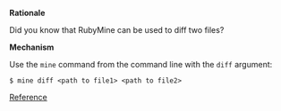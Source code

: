 **Rationale**

Did you know that RubyMine can be used to diff two files?

**Mechanism**

Use the ```mine``` command from the command line with the ```diff``` argument:

```
$ mine diff <path to file1> <path to file2> 
```

[Reference](https://www.jetbrains.com/ruby/help/running-rubymine-as-a-diff-or-merge-command-line-tool.html)
